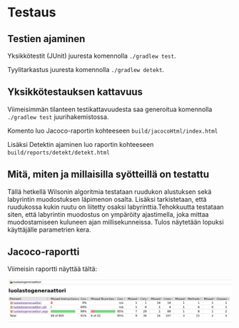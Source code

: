 # Testaus

## Testien ajaminen

Yksikkötestit (JUnit) juuresta komennolla `./gradlew test`.

Tyylitarkastus juuresta komennolla `./gradlew detekt`.

## Yksikkötestauksen kattavuus

Viimeisimmän tilanteen testikattavuudesta saa generoitua komennolla `./gradlew test` juurihakemistossa.

Komento luo Jacoco-raportin kohteeseen `build/jacocoHtml/index.html`

Lisäksi Detektin ajaminen luo raportin kohteeseen `build/reports/detekt/detekt.html`

## Mitä, miten ja millaisilla syötteillä on testattu

Tällä hetkellä Wilsonin algoritmia testataan ruudukon alustuksen sekä labyrintin muodostuksen läpimenon osalta. Lisäksi
tarkistetaan, että ruudukossa kukin ruutu on liitetty osaksi labyrinttia.Tehokkuutta testataan siten, että labyrintin 
muodostus on ympäröity ajastimella, joka mittaa muodostamiseen kuluneen ajan millisekunneissa. Tulos näytetään lopuksi 
käyttäjälle parametrien kera.

## Jacoco-raportti

Viimeisin raportti näyttää tältä:

![kattavuus](./img/kattavuus-021021.png "Testikattavuus 2.10.2021")

